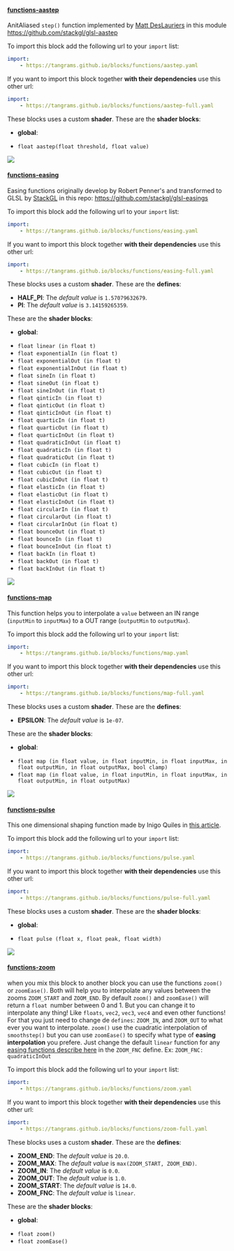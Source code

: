 

#### [functions-aastep](http://tangrams.github.io/blocks/#functions-aastep) <a href="https://github.com/tangrams/blocks/blob/gh-pages/functions/aastep.yaml" target="_blank"><i class="fa fa-github" aria-hidden="true"></i></a>

AnitAliased ```step()``` function implemented by [Matt DesLauriers](https://twitter.com/mattdesl) in this module <https://github.com/stackgl/glsl-aastep>



To import this block add the following url to your `import` list:

```yaml
import:
    - https://tangrams.github.io/blocks/functions/aastep.yaml
```




If you want to import this block together **with their dependencies** use this other url:

```yaml
import:
    - https://tangrams.github.io/blocks/functions/aastep-full.yaml
```


These blocks uses a custom **shader**.
These are the **shader blocks**:

- **global**:
 + `float aastep(float threshold, float value) `

![](https://mapzen.com/common/styleguide/images/divider/compass-red.png)


#### [functions-easing](http://tangrams.github.io/blocks/#functions-easing) <a href="https://github.com/tangrams/blocks/blob/gh-pages/functions/easing.yaml" target="_blank"><i class="fa fa-github" aria-hidden="true"></i></a>

Easing functions originally develop by Robert Penner's and transformed to GLSL by [StackGL](http://stack.gl/) in this repo: <https://github.com/stackgl/glsl-easings>



To import this block add the following url to your `import` list:

```yaml
import:
    - https://tangrams.github.io/blocks/functions/easing.yaml
```




If you want to import this block together **with their dependencies** use this other url:

```yaml
import:
    - https://tangrams.github.io/blocks/functions/easing-full.yaml
```


These blocks uses a custom **shader**.
These are the **defines**:
 -  **HALF_PI**:  The *default value* is ```1.57079632679```. 
 -  **PI**:  The *default value* is ```3.14159265359```. 

These are the **shader blocks**:

- **global**:
 + `float linear (in float t) `
 + `float exponentialIn (in float t) `
 + `float exponentialOut (in float t) `
 + `float exponentialInOut (in float t) `
 + `float sineIn (in float t) `
 + `float sineOut (in float t) `
 + `float sineInOut (in float t) `
 + `float qinticIn (in float t) `
 + `float qinticOut (in float t) `
 + `float qinticInOut (in float t) `
 + `float quarticIn (in float t) `
 + `float quarticOut (in float t) `
 + `float quarticInOut (in float t) `
 + `float quadraticInOut (in float t) `
 + `float quadraticIn (in float t) `
 + `float quadraticOut (in float t) `
 + `float cubicIn (in float t) `
 + `float cubicOut (in float t) `
 + `float cubicInOut (in float t) `
 + `float elasticIn (in float t) `
 + `float elasticOut (in float t) `
 + `float elasticInOut (in float t) `
 + `float circularIn (in float t) `
 + `float circularOut (in float t) `
 + `float circularInOut (in float t) `
 + `float bounceOut (in float t) `
 + `float bounceIn (in float t) `
 + `float bounceInOut (in float t) `
 + `float backIn (in float t) `
 + `float backOut (in float t) `
 + `float backInOut (in float t) `

![](https://mapzen.com/common/styleguide/images/divider/compass-red.png)


#### [functions-map](http://tangrams.github.io/blocks/#functions-map) <a href="https://github.com/tangrams/blocks/blob/gh-pages/functions/map.yaml" target="_blank"><i class="fa fa-github" aria-hidden="true"></i></a>

This function helps you to interpolate a `value` between an IN range (`inputMin` to `inputMax`) to a OUT range (`outputMin` to `outputMax`). 



To import this block add the following url to your `import` list:

```yaml
import:
    - https://tangrams.github.io/blocks/functions/map.yaml
```




If you want to import this block together **with their dependencies** use this other url:

```yaml
import:
    - https://tangrams.github.io/blocks/functions/map-full.yaml
```


These blocks uses a custom **shader**.
These are the **defines**:
 -  **EPSILON**:  The *default value* is ```1e-07```. 

These are the **shader blocks**:

- **global**:
 + `float map (in float value, in float inputMin, in float inputMax, in float outputMin, in float outputMax, bool clamp) `
 + `float map (in float value, in float inputMin, in float inputMax, in float outputMin, in float outputMax) `

![](https://mapzen.com/common/styleguide/images/divider/compass-red.png)


#### [functions-pulse](http://tangrams.github.io/blocks/#functions-pulse) <a href="https://github.com/tangrams/blocks/blob/gh-pages/functions/pulse.yaml" target="_blank"><i class="fa fa-github" aria-hidden="true"></i></a>

This one dimensional shaping function made by Inigo Quiles in [this article](http://www.iquilezles.org/www/articles/functions/functions.htm).



To import this block add the following url to your `import` list:

```yaml
import:
    - https://tangrams.github.io/blocks/functions/pulse.yaml
```




If you want to import this block together **with their dependencies** use this other url:

```yaml
import:
    - https://tangrams.github.io/blocks/functions/pulse-full.yaml
```


These blocks uses a custom **shader**.
These are the **shader blocks**:

- **global**:
 + `float pulse (float x, float peak, float width) `

![](https://mapzen.com/common/styleguide/images/divider/compass-red.png)


#### [functions-zoom](http://tangrams.github.io/blocks/#functions-zoom) <a href="https://github.com/tangrams/blocks/blob/gh-pages/functions/zoom.yaml" target="_blank"><i class="fa fa-github" aria-hidden="true"></i></a>

when you mix this block to another block you can use the functions `zoom()` or `zoomEase()`. Both will help you to interpolate any values between the zooms `ZOOM_START` and `ZOOM_END`.
By default `zoom()` and `zoomEase()` will return a `float `number between 0 and 1. But you can change it to interpolate any thing! Like `floats`, `vec2`, `vec3`, `vec4` and even other functions! For that you just need to change de `defines`: `ZOOM_IN`, and `ZOOM_OUT` to what ever you want to interpolate.
`zoom()` use the cuadratic interpolation of `smoothstep()` but you can use `zoomEase()` to specify what type of **easing interpolation** you prefere. Just change the default `linear` function for any [easing functions describe here](#functions-easing) in the `ZOOM_FNC` define. Ex: `ZOOM_FNC: quadraticInOut`



To import this block add the following url to your `import` list:

```yaml
import:
    - https://tangrams.github.io/blocks/functions/zoom.yaml
```




If you want to import this block together **with their dependencies** use this other url:

```yaml
import:
    - https://tangrams.github.io/blocks/functions/zoom-full.yaml
```


These blocks uses a custom **shader**.
These are the **defines**:
 -  **ZOOM_END**:  The *default value* is ```20.0```. 
 -  **ZOOM_MAX**:  The *default value* is ```max(ZOOM_START, ZOOM_END)```. 
 -  **ZOOM_IN**:  The *default value* is ```0.0```. 
 -  **ZOOM_OUT**:  The *default value* is ```1.0```. 
 -  **ZOOM_START**:  The *default value* is ```14.0```. 
 -  **ZOOM_FNC**:  The *default value* is ```linear```. 

These are the **shader blocks**:

- **global**:
 + `float zoom() `
 + `float zoomEase() `
